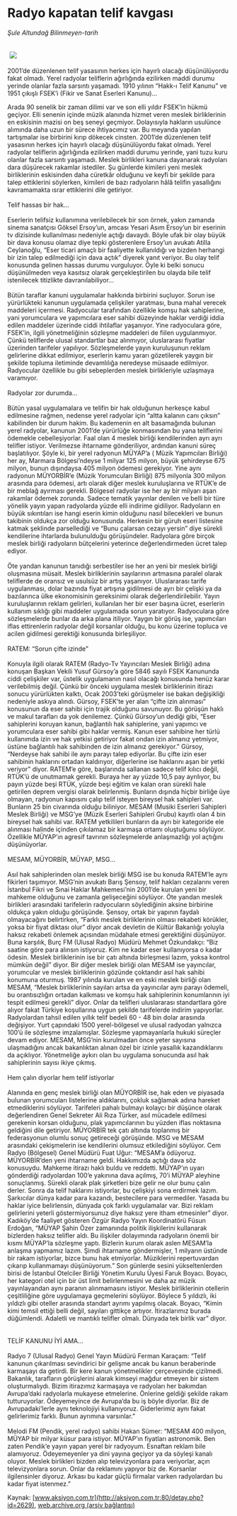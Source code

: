 # Radyo kapatan telif kavgası

*Şule Altundağ Bilinmeyen-tarih*

<div>
 <font>
  <img border="0" height="1" src="/web/20041027032159im_/http://aksiyon.com.tr/images/blank.gif"/>
 </font>
 <font class="content">
  <p>
   <img border="0" hspace="5" src="http://web.archive.org/web/20041027032159im_/http://www.aksiyon.com.tr/resim/443/22.jpg" vspace="5"/>
  </p>
 </font>
 <font class="content">
  2001’de düzenlenen telif yasasının herkes için hayırlı olacağı düşünülüyordu fakat olmadı. Yerel radyolar teliflerin ağırlığında ezilirken maddi durumu yerinde olanlar fazla sarsıntı yaşamadı. 1910 yılının “Hakk-ı Telif Kanunu” ve 1951 çıkışlı FSEK’i (Fikir ve Sanat Eserleri Kanunu)...
 </font>
 <p>
  <font class="content">
   Arada 90 senelik bir zaman dilimi var ve son elli yıldır FSEK’in hükmü geçiyor. Elli senenin içinde müzik alanında hizmet veren meslek birliklerinin en eskisinin mazisi on beş seneyi geçmiyor. Dolayısıyla hakların usulünce alımında daha uzun bir sürece ihtiyacımız var. Bu meyanda yapılan tartışmalar ise birbirini kırıp dökecek cinsten. 2001’de düzenlenen telif yasasının herkes için hayırlı olacağı düşünülüyordu fakat olmadı. Yerel radyolar teliflerin ağırlığında ezilirken maddi durumu yerinde, yani tuzu kuru olanlar fazla sarsıntı yaşamadı. Meslek birlikleri kanuna dayanarak radyoları dara düşürecek rakamlar istediler. Şu günlerde kimileri yeni meslek birliklerinin eskisinden daha cüretkâr olduğunu ve keyfi bir şekilde para talep ettiklerini söylerken, kimileri de bazı radyoların hâlâ telifin yasallığını kavramamakta ısrar ettiklerini dile getiriyor.
   <br/>
   <br/>
   Telif hassas bir hak...
   <br/>
   <br/>
   Eserlerin telifsiz kullanımına verilebilecek bir son örnek, yakın zamanda sinema sanatçısı Göksel Ersoy’un, amcası Yesari Asım Ersoy’un bir eserinin tv dizisinde kullanılması nedeniyle açtığı davaydı. Böyle ufak bir olay büyük bir dava konusu olamaz diye tepki gösterenlere Ersoy’un avukatı Atilla Ceylanoğlu, “Eser ticari amaçlı bir faaliyette kullanıldığı ve bizden herhangi bir izin talep edilmediği için dava açtık” diyerek yanıt veriyor. Bu olay telif konusunda gelinen hassas durumu vurguluyor. Öyle ki belki sonucu düşünülmeden veya kasıtsız olarak gerçekleştirilen bu olayda bile telif istenilecek titizlikte davranılabiliyor...
   <br/>
   <br/>
   Bütün taraflar kanuni uygulamalar hakkında birbirini suçluyor. Sorun ise yürürlükteki kanunun uygulamada çelişkiler yaratması, buna mahal verecek maddeleri içermesi. Radyocular tarafından özellikle komşu hak sahiplerine, yani yorumculara ve yapımcılara eser sahibi düzeyinde haklar verdiği iddia edilen maddeler üzerinde ciddi ihtilaflar yaşanıyor. Yine radyoculara göre, FSEK’in, ilgili yönetmeliğinin sözleşme maddeleri de fiilen uygulanmıyor. Çünkü teliflerde ulusal standartlar baz alınmıyor, uluslararası fiyatlar üzerinden tarifeler yapılıyor. Sözleşmelerde yayın kuruluşunun reklam gelirlerine dikkat edilmiyor, eserlerin kamu yararı gözetilerek yaygın bir şekilde topluma iletiminde devamlılığa neredeyse müsaade edilmiyor. Radyocular özellikle bu gibi sebeplerden meslek birlikleriyle uzlaşmaya varamıyor.
   <br/>
   <br/>
   Radyolar zor durumda…
   <br/>
   <br/>
   Bütün yasal uygulamalara ve telifin bir hak olduğunun herkesçe kabul edilmesine rağmen, nedense yerel radyolar için “altta kalanın canı çıksın” kabilinden bir durum hakim. Bu kademenin en alt basamağında bulunan yerel radyolar, kanunun 2001’de yürürlüğe konmasından bu yana teliflerini ödemekle cebelleşiyorlar. Faal olan 4 meslek birliği kendilerinden ayrı ayrı telifler istiyor. Verilmezse ihtarname gönderiliyor, ardından kanuni süreç başlatılıyor. Şöyle ki, bir yerel radyonun MÜYAP’a ( Müzik Yapımcıları Birliği) her ay, Marmara Bölgesi’ndeyse 1 milyar 125 milyon, büyük şehirdeyse 675 milyon, bunun dışındaysa 405 milyon ödemesi gerekiyor. Yine aynı radyonun MÜYORBİR’e (Müzik Yorumcuları Birliği) 875 milyonla 300 milyon arasında para ödemesi, artı olarak diğer meslek kuruluşlarına ve RTÜK’e de bir meblağ ayırması gerekli. Bölgesel radyolar ise her ay bir milyarı aşan rakamlar ödemek zorunda. Sadece tematik yayınlar denilen ve belli bir türe yönelik yayın yapan radyolarda yüzde elli indirime gidiliyor. Radyoların en büyük sıkıntıları ise hangi eserin kimin olduğunu nasıl bilecekleri ve bunun takibinin oldukça zor olduğu konusunda. Herkesin bir güruh eseri listesine katmak şeklinde parsellediği ve “Bunu çalarsan cezayı yersin” diye sürekli kendilerine ihtarlarda bulunulduğu görüşündeler.  Radyolara göre birçok meslek birliği radyoların bütçelerini yeterince değerlendirmeden ücret talep ediyor.
   <br/>
   <br/>
   Öte yandan kanunun tanıdığı serbestiler ise her an yeni bir meslek birliği oluşmasına müsait. Meslek birliklerinin sayılarının artmasına paralel olarak teliflerde de oransız ve usulsüz bir artış yaşanıyor. Uluslararası tarife uygulanması, dolar bazında fiyat artışına gidilmesi de ayrı bir çelişki ya da bazılarınca ülke ekonomisinin gereksinimi olarak değerlendirilebilir. Yayın kuruluşlarının reklam gelirleri, kullanılan her bir eser başına ücret, eserlerin kullanım sıklığı gibi maddeler uygulamada sorun yaratıyor. Radyoculara göre sözleşmelerde bunlar da arka plana itiliyor. Yaygın bir görüş ise, yapımcıları iflas ettirenlerin radyolar değil korsanlar olduğu, bu konu üzerine topluca  ve acilen gidilmesi gerektiği konusunda birleşiliyor.
   <br/>
   <br/>
   RATEM: “Sorun çifte izinde”
   <br/>
   <br/>
   Konuyla ilgili olarak RATEM (Radyo-Tv Yayıncıları Meslek Birliği) adına konuşan Başkan Vekili Yusuf Gürsoy’a göre 5846 sayılı FSEK Kanununda ciddi çelişkiler var, üstelik uygulamanın nasıl olacağı konusunda henüz karar verilebilmiş değil. Çünkü bir önceki uygulama meslek birliklerinin itirazı sonucu yürürlükten kalktı, Ocak 2003’teki görüşmeler ise bakan değişikliği nedeniyle askıya alındı. Gürsoy, FSEK’te yer alan “çifte izin alınması” konusunun da  eser sahibi için trajik olduğunu savunuyor. Bu görüşün haklı ve makul tarafları da yok denilemez. Çünkü Gürsoy’un dediği gibi, “Eser sahiplerini koruyan kanun, bağlantılı hak sahiplerine, yani yapımcı ve yorumculara eser sahibi gibi haklar vermiş. Kanun eser sahibine her türlü kullanımda izin ve hak yetkisi getiriyor fakat ondan izin almanız yetmiyor, üstüne bağlantılı hak sahibinden de izin almanız gerekiyor.” Gürsoy, “Nerdeyse hak sahibi ile aynı parayı talep ediyorlar. Bu çifte izin eser sahibinin haklarını ortadan kaldırıyor, diğerlerine ise haklarını aşan bir yetki veriyor” diyor. RATEM’e göre, başlarında sallanan sadece telif kılıcı değil, RTÜK’ü de unutmamak gerekli. Buraya her ay  yüzde 10,5 pay ayrılıyor, bu payın yüzde beşi RTÜK, yüzde beşi eğitim ve kalan oran sürekli hale getirilen deprem vergisi olarak belirlenmiş. Bunların dışında hiçbir birliğe üye olmayan, radyonun kapısını çalıp telif isteyen bireysel hak sahipleri var. Bunların 25 bin civarında olduğu biliniyor. MESAM (Musiki Eserleri Sahipleri Meslek Birliği) ve MSG’ye (Müzik Eserleri Sahipleri Grubu) kayıtlı olan 4 bin bireysel hak sahibi var. RATEM yetkilileri bunların da ayrı bir kategoride ele alınması halinde içinden çıkılamaz bir karmaşa ortamı oluştuğunu söylüyor. Özellikle MÜYAP’ın agresif tavrının sözleşmelerde anlaşmazlığı yol açtığını düşünüyorlar.
   <br/>
   <br/>
   MESAM, MÜYORBİR, MÜYAP, MSG...
   <br/>
   <br/>
   Asıl hak sahiplerinden olan meslek birliği MSG ise bu konuda RATEM’le aynı fikirleri taşımıyor. MSG’nin avukatı Barış Şensoy, telif hakları cezalarını veren İstanbul Fikri ve Sınai Haklar Mahkemesi’nin 2001’de kurulan yeni bir mahkeme olduğunu ve zamanla gelişeceğini söylüyor. Öte yandan meslek birlikleri arasındaki tarifelerin radyocuların söylediğinin aksine birbirine oldukça yakın olduğu görüşünde. Şensoy, ortak bir yapının faydalı olmayacağını belirtirken, “Farklı meslek birliklerinin olması rekabeti körükler, yoksa bir fiyat diktası olur” diyor ancak devletin de Kültür Bakanlığı yoluyla haksız rekabeti önlemek açısından müdahale etmesi gerektiğini düşünüyor. Buna karşılık, Burç FM (Ulusal Radyo) Müdürü Mehmet Özkundakçı: “Biz saatine göre para alınsın istiyoruz. Kim ne kadar eser  kullanıyorsa o kadar ödesin. Meslek birliklerinin ise bir çatı altında birleşmesi lazım, yoksa kontrol mümkün değil” diyor. Bir diğer meslek birliği olan MESAM ise yayıncılar, yorumcular ve meslek birliklerinin gözünde çoktandır asıl hak sahibi konumuna oturmuş. 1987 yılında kurulan ve en eski meslek birliği olan MESAM, “Meslek birliklerinin sayıları artsa da yayıncılar aynı parayı ödemeli, bu orantısızlığın ortadan kalkması ve komşu hak sahiplerinin konumlarının iyi tespit edilmesi gerekli” diyor. Onlar da telifleri uluslararası standartlara göre alıyor fakat Türkiye koşullarına uygun şekilde tarifelerde indirim yapıyorlar. Radyolardan tahsil edilen yıllık telif bedeli 60 - 48 bin dolar arasında değişiyor. Yurt çapındaki 1500 yerel-bölgesel ve ulusal radyodan yalnızca 100’ü ile sözleşme imzalamışlar. Sözleşme yapmayanlarla hukuki süreçler devam ediyor. MESAM, MSG’nin kurulmadan önce yeter sayısına ulaşmadığını ancak bakanlıktan alınan özel bir izinle yasallık kazandıklarını da açıklıyor. Yönetmeliğe aykırı olan bu uygulama sonucunda asıl hak sahiplerinin sayısı ikiye çıkmış.
   <br/>
   <br/>
   Hem çalın diyorlar hem telif istiyorlar
   <br/>
   <br/>
   Alanında en genç meslek birliği olan MÜYORBİR ise, hak eden ve piyasada bulunan yorumcuları listelerine aldıklarını, çokluk sağlamak adına hareket etmediklerini söylüyor. Tarifeleri pahalı bulmayı kolaycı bir düşünce olarak değerlendiren Genel Sekreter Ali Rıza Türker, asıl mücadele edilmesi gerekenin korsan olduğunu, plak yapımcılarının bu yüzden iflas noktasına geldiğini dile getiriyor. MÜYORBİR tek çatı altında toplanmış bir federasyonun olumlu sonuç getireceği görüşünde. MSG ve MESAM arasındaki çekişmelerin ise kendilerini olumsuz etkilediğini söylüyor. Cem Radyo (Bölgesel) Genel Müdürü Fuat Uğur: “MESAM’a ödüyoruz. MÜYORBİR’den yeni ihtarname geldi. Hakkımızda açtığı dava söz konusuydu. Mahkeme itirazı haklı buldu ve reddetti. MÜYAP’ın uyarı gönderdiği radyolardan 100’e yakınına dava açılmış, 70’i MÜYAP aleyhine sonuçlanmış. Sürekli olarak plak şirketleri bize gelir ne olur bunu çalın derler. Sonra da telif haklarını istiyorlar, bu çelişkiyi sona erdirmek lazım. Şarkıcılar dünya kadar para kazandı, bestecilere para vermediler. Yasada bu haklar iyice belirlensin, dünyada çok farklı uygulamalar var. Bizi reklam gelirlerini yeterli göstermiyorsunuz diye haksız yere itham etmesinler” diyor.  Kadıköy’de faaliyet gösteren Özgür Radyo Yayın Koordinatörü Füsun Erdoğan, “MÜYAP Şahin Özer zamanında politik ilişkilerini kullanarak bizlerden haksız telifler aldı. Bu ilişkiler dolayımında radyoların önemli bir kısmı MÜYAP’la  sözleşme yaptı. Bizlerin kurum olarak aslen MESAM’la anlaşma yapmamız lazım. Şimdi ihtarname göndermişler, 1 milyarın üstünde bir rakam istiyorlar, bizce bunu hak etmiyorlar. Müziklerini repertuvardan çıkarıp kullanmamayı düşünüyorum.” Son günlerde sesini yükseltenlerden birisi de İstanbul Otelciler Birliği Yönetim Kurulu Üyesi Faruk Boyacı. Boyacı, her kategori otel için bir üst limit belirlenmesini ve daha az müzik yayınlayandan aynı paranın alınmamasını istiyor. Meslek birliklerinin otellerin çeşitliliğine göre uygulamaya geçmelerini söylüyor. Böylece 5 yıldızlı, iki yıldızlı gibi oteller arasında standart ayrımı yapılmış olacak. Boyacı,  “Kimin kimi temsil ettiği belli değil, sayıları gittikçe artıyor. İtirazlarımız burada düğümlendi. Adaletli ve mantıklı telifler olmalı. Dünyada tek birlik var” diyor.
   <br/>
   <br/>
   <br/>
   TELİF KANUNU İYİ AMA...
   <br/>
   <br/>
   Radyo 7 (Ulusal Radyo) Genel Yayın Müdürü Ferman Karaçam: “Telif kanunun çıkarılması sevindirici bir gelişme ancak bu kanun beraberinde karmaşayı da getirdi. Bir kere kanun yönetmelikler çerçevesinde çizilmedi. Bakanlık, tarafların görüşlerini alarak kimseyi mağdur etmeyen bir sistem oluşturmalıydı. Bizim itirazımız karmaşaya ve radyoları her bakımdan Avrupa’daki radyolarla mukayese etmelerine. Önlerine geldiği şekilde rakam tutturuyorlar. Ödeyemeyince de Avrupa’da bu iş böyle diyorlar. Biz de Avrupadaki’lerle aynı teknolojiyi kullanıyoruz. Giderlerimiz aynı fakat gelirlerimiz farklı. Bunun ayrımına varsınlar.”
   <br/>
   <br/>
   Melodi FM (Pendik, yerel radyo) sahibi Hakan Sümer: “MESAM 400 milyon, MÜYAP bir milyar küsur para istiyor. MÜYAP’ın fiyatları astronomik. Ben zaten Pendik’e yayın yapan yerel bir radyoyum. Esnaftan reklam bile alamıyoruz. Ödeyemeyenler ya dini yayına geçiyor ya da söyleşi kanalı oluyor. Meslek birlikleri bizden alıp televizyonlara para veriyorlar, açın televizyonlara sorun. Onlar da reklamını yapıyor biz de. Korsanlar ilgilensinler diyoruz. Arkası bu kadar güçlü firmalar varken radyolardan bu kadar fiyat istenmez.”
   <br/>
  </font>
 </p>
</div>


Kaynak: [www.aksiyon.com.tr](http://aksiyon.com.tr:80/detay.php?id=2629), [web.archive.org (arşiv bağlantısı)](http://web.archive.org/web/20041027032159/http://aksiyon.com.tr:80/detay.php?id=2629)

